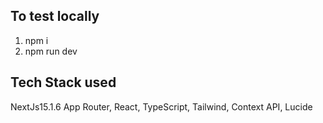 ## To test locally

1. npm i
2. npm run dev

## Tech Stack used

NextJs15.1.6 App Router, React, TypeScript, Tailwind, Context API, Lucide
